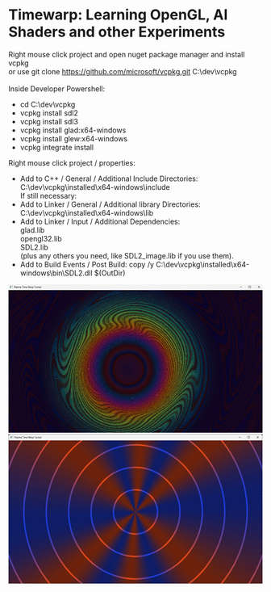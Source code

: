 # Timewarp: Learning OpenGL, AI Shaders and other Experiments

Right mouse click project and open nuget package manager and install vcpkg<br>
or use git clone https://github.com/microsoft/vcpkg.git C:\dev\vcpkg<br><br>
Inside Developer Powershell:<br>
- cd C:\dev\vcpkg
- vcpkg install sdl2<br>
- vcpkg install sdl3<br>
- vcpkg install glad:x64-windows<br>
- vcpkg install glew:x64-windows<br>
- vcpkg integrate install<br>

Right mouse click project / properties:<br>
- Add to C++ / General / Additional Include Directories: C:\dev\vcpkg\installed\x64-windows\include<br>
If still necessary:
- Add to Linker / General / Additional library Directories: C:\dev\vcpkg\installed\x64-windows\lib<br>
- Add to  Linker / Input /  Additional Dependencies:<br>
glad.lib<br>
opengl32.lib<br>
SDL2.lib<br>
(plus any others you need, like SDL2_image.lib if you use them).<br>
- Add to Build Events / Post Build: copy /y C:\dev\vcpkg\installed\x64-windows\bin\SDL2.dll $(OutDir)

<img src=https://github.com/RayColt/timewarp/blob/master/.gitfiles/timewarp.jpg />
<img src=https://github.com/RayColt/timewarp/blob/master/.gitfiles/timewarp2.jpg />
